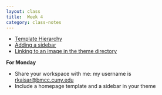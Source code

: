 ```yaml
---
layout: class
title:  Week 4
category: class-notes
---
```


- [Template Hierarchy](https://developer.wordpress.org/themes/basics/template-hierarchy/)
- [Adding a sidebar](http://revitalk.com/mmp460/wordpress/2017/08/13/sidebar.html)
- [Linking to an image in the theme directory](http://revitalk.com/mmp460/wordpress/2017/08/13/image-linking.html)

**For Monday**
- Share your workspace with me: my username is rkaisar@bmcc.cuny.edu
- Include a homepage template and a sidebar in your theme


